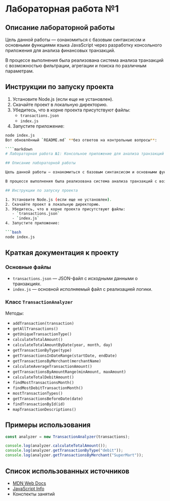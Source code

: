 # Лабораторная работа №1

## Описание лабораторной работы

Цель данной работы — ознакомиться с базовым синтаксисом и основными функциями языка JavaScript через разработку консольного приложения для анализа финансовых транзакций.

В процессе выполнения была реализована система анализа транзакций с возможностью фильтрации, агрегации и поиска по различным параметрам.

## Инструкции по запуску проекта

1. Установите Node.js (если еще не установлен).
2. Скачайте проект в локальную директорию.
3. Убедитесь, что в корне проекта присутствуют файлы:
   - `transactions.json`
   - `index.js`
4. Запустите приложение:

```bash
node index.js
Вот обновлённый `README.md` **без ответов на контрольные вопросы**:

````markdown
# Лабораторная работа №1: Консольное приложение для анализа транзакций

## Описание лабораторной работы

Цель данной работы — ознакомиться с базовым синтаксисом и основными функциями языка JavaScript через разработку консольного приложения для анализа финансовых транзакций.

В процессе выполнения была реализована система анализа транзакций с возможностью фильтрации, агрегации и поиска по различным параметрам.

## Инструкции по запуску проекта

1. Установите Node.js (если еще не установлен).
2. Скачайте проект в локальную директорию.
3. Убедитесь, что в корне проекта присутствуют файлы:
   - `transactions.json`
   - `index.js`
4. Запустите приложение:

```bash
node index.js
````

## Краткая документация к проекту

### Основные файлы

* `transactions.json` — JSON-файл с исходными данными о транзакциях.
* `index.js` — основной исполняемый файл с реализацией логики.

### Класс `TransactionAnalyzer`

Методы:

* `addTransaction(transaction)`
* `getAllTransactions()`
* `getUniqueTransactionType()`
* `calculateTotalAmount()`
* `calculateTotalAmountByDate(year, month, day)`
* `getTransactionByType(type)`
* `getTransactionsInDateRange(startDate, endDate)`
* `getTransactionsByMerchant(merchantName)`
* `calculateAverageTransactionAmount()`
* `getTransactionsByAmountRange(minAmount, maxAmount)`
* `calculateTotalDebitAmount()`
* `findMostTransactionsMonth()`
* `findMostDebitTransactionMonth()`
* `mostTransactionTypes()`
* `getTransactionsBeforeDate(date)`
* `findTransactionById(id)`
* `mapTransactionDescriptions()`

## Примеры использования

```js
const analyzer = new TransactionAnalyzer(transactions);

console.log(analyzer.calculateTotalAmount());
console.log(analyzer.getTransactionByType("debit"));
console.log(analyzer.getTransactionsByMerchant("SuperMart"));
```

## Список использованных источников

* [MDN Web Docs](https://developer.mozilla.org/)
* [JavaScript Info](https://javascript.info/)
* Конспекты занятий
